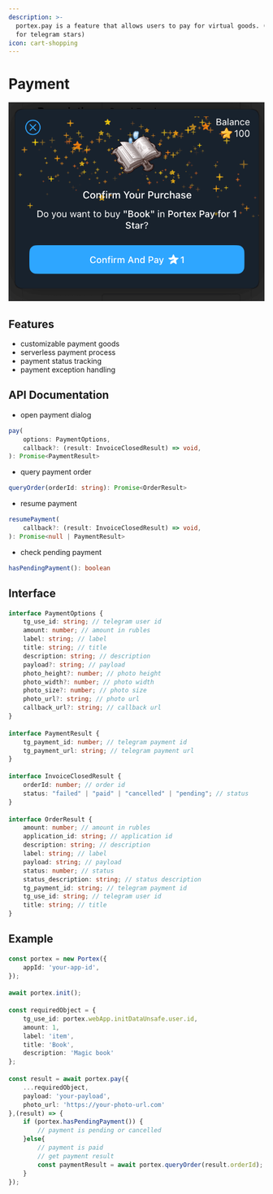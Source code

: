 ```yaml
---
description: >-
  portex.pay is a feature that allows users to pay for virtual goods. (now only
  for telegram stars)
icon: cart-shopping
---
```


# Payment

![portex.pay](../assets/pay_star.png)

## Features

* customizable payment goods
* serverless payment process
* payment status tracking
* payment exception handling

## API Documentation

* open payment dialog

```typescript
pay(
    options: PaymentOptions,
    callback?: (result: InvoiceClosedResult) => void,
): Promise<PaymentResult>
```

* query payment order

```typescript
queryOrder(orderId: string): Promise<OrderResult>
```

* resume payment

```typescript
resumePayment(
    callback?: (result: InvoiceClosedResult) => void,
): Promise<null | PaymentResult>
```

* check pending payment

```typescript
hasPendingPayment(): boolean
```

## Interface

```typescript
interface PaymentOptions {
    tg_use_id: string; // telegram user id
    amount: number; // amount in rubles
    label: string; // label
    title: string; // title
    description: string; // description
    payload?: string; // payload
    photo_height?: number; // photo height
    photo_width?: number; // photo width
    photo_size?: number; // photo size
    photo_url?: string; // photo url
    callback_url?: string; // callback url
}

interface PaymentResult {
    tg_payment_id: number; // telegram payment id
    tg_payment_url: string; // telegram payment url
}

interface InvoiceClosedResult {
    orderId: number; // order id
    status: "failed" | "paid" | "cancelled" | "pending"; // status
}

interface OrderResult {
    amount: number; // amount in rubles
    application_id: string; // application id
    description: string; // description
    label: string; // label
    payload: string; // payload
    status: number; // status
    status_description: string; // status description
    tg_payment_id: string; // telegram payment id
    tg_use_id: string; // telegram user id
    title: string; // title
}
```

## Example

```typescript
const portex = new Portex({
    appId: 'your-app-id',
});

await portex.init();

const requiredObject = {
    tg_use_id: portex.webApp.initDataUnsafe.user.id,
    amount: 1,
    label: 'item',
    title: 'Book',
    description: 'Magic book'
};

const result = await portex.pay({
    ...requiredObject,
    payload: 'your-payload',
    photo_url: 'https://your-photo-url.com'
},(result) => {
    if (portex.hasPendingPayment()) {
        // payment is pending or cancelled
    }else{
        // payment is paid
        // get payment result
        const paymentResult = await portex.queryOrder(result.orderId);
    }
});
```
